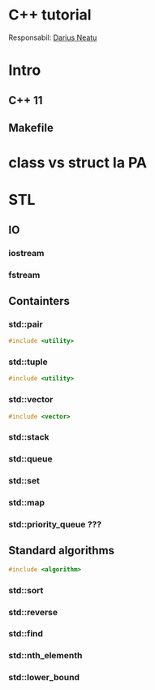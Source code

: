 # C++ tutorial
Responsabil: [Darius Neatu](neatudarius@gmail.com)

# Intro
## C++ 11

## Makefile

# class vs struct la PA
 
# STL

## IO
### iostream

### fstream

## Containters
### std::pair
``` cpp
#include <utility>
```

### std::tuple
``` cpp
#include <utility>
```
### std::vector
``` cpp
#include <vector>
```

### std::stack
### std::queue
### std::set
### std::map
### std::priority_queue ???

## Standard algorithms
``` cpp
#include <algorithm>
```
### std::sort
### std::reverse
### std::find
### std::nth_elementh
### std::lower_bound
###
<!--stackedit_data:
eyJoaXN0b3J5IjpbLTM5NDcwMTEzNl19
-->